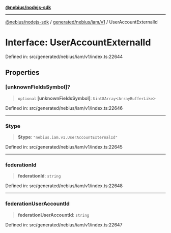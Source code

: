 [**@nebius/nodejs-sdk**](../../../../../README.md)

***

[@nebius/nodejs-sdk](../../../../../README.md) / [generated/nebius/iam/v1](../README.md) / UserAccountExternalId

# Interface: UserAccountExternalId

Defined in: src/generated/nebius/iam/v1/index.ts:22644

## Properties

### \[unknownFieldsSymbol\]?

> `optional` **\[unknownFieldsSymbol\]**: `Uint8Array`\<`ArrayBufferLike`\>

Defined in: src/generated/nebius/iam/v1/index.ts:22646

***

### $type

> **$type**: `"nebius.iam.v1.UserAccountExternalId"`

Defined in: src/generated/nebius/iam/v1/index.ts:22645

***

### federationId

> **federationId**: `string`

Defined in: src/generated/nebius/iam/v1/index.ts:22648

***

### federationUserAccountId

> **federationUserAccountId**: `string`

Defined in: src/generated/nebius/iam/v1/index.ts:22647
